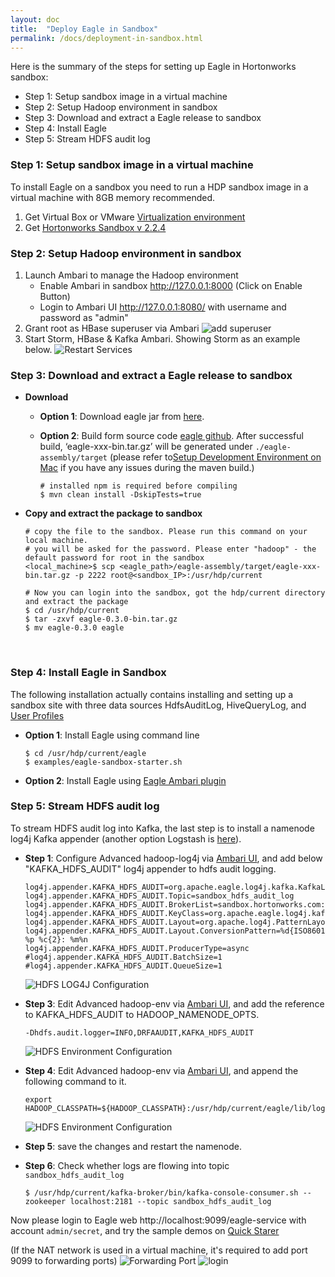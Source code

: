 ```yaml
---
layout: doc
title:  "Deploy Eagle in Sandbox"
permalink: /docs/deployment-in-sandbox.html
---
```


Here is the summary of the steps for setting up Eagle in Hortonworks sandbox:

* Step 1: Setup sandbox image in a virtual machine
* Step 2: Setup Hadoop environment in sandbox
* Step 3: Download and extract a Eagle release to sandbox
* Step 4: Install Eagle
* Step 5: Stream HDFS audit log


### **Step 1: Setup sandbox image in a virtual machine**

To install Eagle on a sandbox you need to run a HDP sandbox image in a virtual machine with 8GB memory recommended.

1. Get Virtual Box or VMware [Virtualization environment](http://hortonworks.com/products/hortonworks-sandbox/#install)
2. Get [Hortonworks Sandbox v 2.2.4](http://hortonworks.com/products/hortonworks-sandbox/#archive)

### **Step 2: Setup Hadoop environment in sandbox**

1. Launch Ambari to manage the Hadoop environment
   * Enable Ambari in sandbox http://127.0.0.1:8000 (Click on Enable Button)
   * Login to Ambari UI http://127.0.0.1:8080/ with username and password as "admin"
2. Grant root as HBase superuser via Ambari
![add superuser](/images/docs/hbase-superuser.png)
3. Start Storm, HBase & Kafka Ambari. Showing Storm as an example below.
![Restart Services](/images/docs/start-storm.png "Services")

### **Step 3: Download and extract a Eagle release to sandbox**

* **Download**

    * **Option 1**: Download eagle jar from [here](http://66.211.190.194/eagle-0.1.0.tar.gz).

    * **Option 2**: Build form source code [eagle github](https://github.com/apache/incubator-eagle). After successful build, ‘eagle-xxx-bin.tar.gz’ will be generated under `./eagle-assembly/target` (please refer to[Setup Development Environment on Mac](https://github.com/apache/incubator-eagle/blob/master/eagle-tutorial/SetupDevelopmentEnvOnMac.md) if you have any issues during the maven build.)

          # installed npm is required before compiling
          $ mvn clean install -DskipTests=true
          
* **Copy and extract the package to sandbox**

      # copy the file to the sandbox. Please run this command on your local machine. 
      # you will be asked for the password. Please enter "hadoop" - the default password for root in the sandbox
      <local_machine>$ scp <eagle_path>/eagle-assembly/target/eagle-xxx-bin.tar.gz -p 2222 root@<sandbox_IP>:/usr/hdp/current

      # Now you can login into the sandbox, got the hdp/current directory and extract the package
      $ cd /usr/hdp/current
      $ tar -zxvf eagle-0.3.0-bin.tar.gz
      $ mv eagle-0.3.0 eagle

<br/>

### **Step 4: Install Eagle in Sandbox**

The following installation actually contains installing and setting up a sandbox site with three data sources HdfsAuditLog, HiveQueryLog, and [User Profiles](/docs/tutorial/userprofile.html)

* **Option 1**: Install Eagle using command line

      $ cd /usr/hdp/current/eagle
      $ examples/eagle-sandbox-starter.sh

* **Option 2**: Install Eagle using [Eagle Ambari plugin](/docs/ambari-plugin-install.html)


### **Step 5: Stream HDFS audit log**

To stream HDFS audit log into Kafka, the last step is to install a namenode log4j Kafka appender (another option Logstash is [here](/docs/import-hdfs-auditLog.html)).

* **Step 1**: Configure Advanced hadoop-log4j via <a href="http://localhost:8080/#/main/services/HDFS/configs" target="_blank">Ambari UI</a>, and add below "KAFKA_HDFS_AUDIT" log4j appender to hdfs audit logging.

      log4j.appender.KAFKA_HDFS_AUDIT=org.apache.eagle.log4j.kafka.KafkaLog4jAppender
      log4j.appender.KAFKA_HDFS_AUDIT.Topic=sandbox_hdfs_audit_log
      log4j.appender.KAFKA_HDFS_AUDIT.BrokerList=sandbox.hortonworks.com:6667
      log4j.appender.KAFKA_HDFS_AUDIT.KeyClass=org.apache.eagle.log4j.kafka.hadoop.AuditLogKeyer
      log4j.appender.KAFKA_HDFS_AUDIT.Layout=org.apache.log4j.PatternLayout
      log4j.appender.KAFKA_HDFS_AUDIT.Layout.ConversionPattern=%d{ISO8601} %p %c{2}: %m%n
      log4j.appender.KAFKA_HDFS_AUDIT.ProducerType=async
      #log4j.appender.KAFKA_HDFS_AUDIT.BatchSize=1
      #log4j.appender.KAFKA_HDFS_AUDIT.QueueSize=1

    ![HDFS LOG4J Configuration](/images/docs/hdfs-log4j-conf.png "hdfslog4jconf")

* **Step 3**: Edit Advanced hadoop-env via <a href="http://localhost:8080/#/main/services/HDFS/configs" target="_blank">Ambari UI</a>, and add the reference to KAFKA_HDFS_AUDIT to HADOOP_NAMENODE_OPTS.

      -Dhdfs.audit.logger=INFO,DRFAAUDIT,KAFKA_HDFS_AUDIT

    ![HDFS Environment Configuration](/images/docs/hdfs-env-conf.png "hdfsenvconf")

* **Step 4**: Edit Advanced hadoop-env via <a href="http://localhost:8080/#/main/services/HDFS/configs" target="_blank">Ambari UI</a>, and append the following command to it.

      export HADOOP_CLASSPATH=${HADOOP_CLASSPATH}:/usr/hdp/current/eagle/lib/log4jkafka/lib/*

    ![HDFS Environment Configuration](/images/docs/hdfs-env-conf2.png "hdfsenvconf2")

* **Step 5**: save the changes and restart the namenode.

* **Step 6**: Check whether logs are flowing into topic `sandbox_hdfs_audit_log`

      $ /usr/hdp/current/kafka-broker/bin/kafka-console-consumer.sh --zookeeper localhost:2181 --topic sandbox_hdfs_audit_log

Now please login to Eagle web http://localhost:9099/eagle-service with account `admin/secret`, and try the sample demos on
[Quick Starer](/docs/quick-start.html)


  (If the NAT network is used in a virtual machine, it's required to add port 9099 to forwarding ports)
  ![Forwarding Port](/images/docs/eagle-service.png)
  ![login](/images/docs/login.png)








